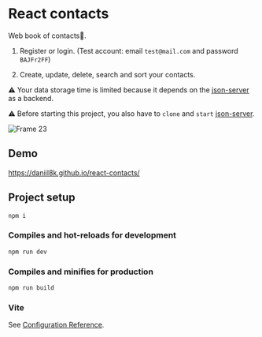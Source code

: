 # React contacts
Web book of contacts📔.

1. Register or login. (Test account: email ```test@mail.com``` and password ```BAJFr2FF```)

2. Create, update, delete, search and sort your contacts.

⚠ Your data storage time is limited because it depends on the [json-server](https://github.com/Daniil8k/json-server) as a backend.

⚠ Before starting this project, you also have to ```clone``` and ```start``` [json-server](https://github.com/Daniil8k/json-server).

![Frame 23](https://user-images.githubusercontent.com/93822098/186681363-2aa18228-3914-4b14-a8bd-4e4dd64b07da.png)

## Demo
https://daniil8k.github.io/react-contacts/

## Project setup

```
npm i
```

### Compiles and hot-reloads for development
```
npm run dev
```

### Compiles and minifies for production
```
npm run build
```

### Vite
See [Configuration Reference](https://vitejs.dev/guide/).
